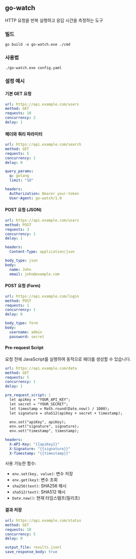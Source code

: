 ## go-watch

HTTP 요청을 반복 실행하고 응답 시간을 측정하는 도구

### 빌드

```shell
go build -o go-watch.exe ./cmd
```

### 사용법

```shell
./go-watch.exe config.yaml
```

### 설정 예시

#### 기본 GET 요청

```yaml
url: https://api.example.com/users
method: GET
requests: 10
concurrency: 2
delay: 1
```

#### 헤더와 쿼리 파라미터

```yaml
url: https://api.example.com/search
method: GET
requests: 5
concurrency: 1
delay: 0

query_params:
  q: golang
  limit: "10"

headers:
  Authorization: Bearer your-token
  User-Agent: go-watch/1.0
```

#### POST 요청 (JSON)

```yaml
url: https://api.example.com/users
method: POST
requests: 3
concurrency: 1
delay: 1

headers:
  Content-Type: application/json

body_type: json
body:
  name: John
  email: john@example.com
```

#### POST 요청 (Form)

```yaml
url: https://api.example.com/login
method: POST
requests: 1
concurrency: 1
delay: 0

body_type: form
body:
  username: admin
  password: secret
```

#### Pre-request Script

요청 전에 JavaScript를 실행하여 동적으로 헤더를 생성할 수 있습니다.

```yaml
url: https://api.example.com/data
method: GET
requests: 5
concurrency: 1
delay: 1

pre_request_script: |
  let apiKey = "YOUR_API_KEY";
  let secret = "YOUR_SECRET";
  let timestamp = Math.round(Date.now() / 1000);
  let signature = sha512(apiKey + secret + timestamp);

  env.set("apiKey", apiKey);
  env.set("signature", signature);
  env.set("timestamp", timestamp);

headers:
  X-API-Key: "{{apiKey}}"
  X-Signature: "{{signature}}"
  X-Timestamp: "{{timestamp}}"
```

사용 가능한 함수:
- `env.set(key, value)`: 변수 저장
- `env.get(key)`: 변수 조회
- `sha256(text)`: SHA256 해시
- `sha512(text)`: SHA512 해시
- `Date.now()`: 현재 타임스탬프(밀리초)

#### 결과 저장

```yaml
url: https://api.example.com/status
method: GET
requests: 10
concurrency: 5
delay: 0

output_file: results.jsonl
save_response_body: true
```